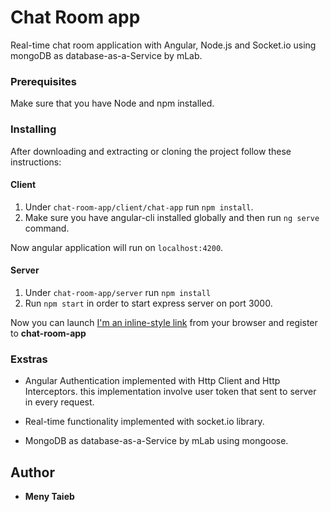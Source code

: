 # Chat Room app
Real-time chat room application with Angular, Node.js and Socket.io using mongoDB as database-as-a-Service by mLab.

### Prerequisites

Make sure that you have Node and npm installed.

### Installing

After downloading and extracting or cloning the project follow these instructions:


#### Client

  1. Under `chat-room-app/client/chat-app` run `npm install`.
  2. Make sure you have angular-cli installed globally and then run `ng serve` command.
  
Now angular application will run on `localhost:4200`.

#### Server

  1. Under `chat-room-app/server` run `npm install`
  2. Run `npm start` in order to start express server on port 3000.


Now you can launch [I'm an inline-style link](http://localhost:4200/) from your browser and register to **chat-room-app** 


### Exstras

* Angular Authentication implemented with Http Client and Http Interceptors. this implementation involve user token that sent to server in every request.

* Real-time functionality implemented with socket.io library.

* MongoDB as database-as-a-Service by mLab using mongoose.

## Author

* **Meny Taieb**

